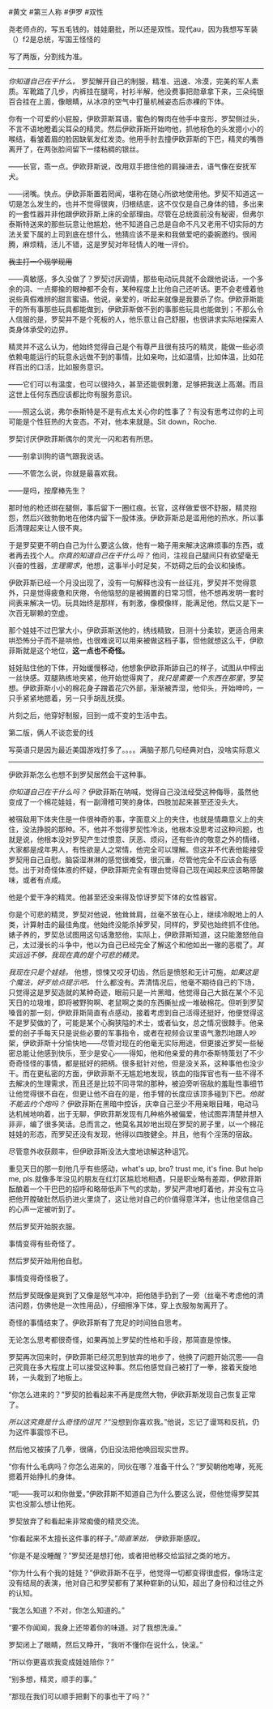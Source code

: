 #黄文 #第三人称 #伊罗 #双性 

尧老师点的，写五毛钱的。娃娃磨批，所以还是双性。现代au，因为我想写军装（）f2是总统，写国王怪怪的

写了两版，分割线为准。

---

_你知道自己在干什么。_ 罗契解开自己的制服，精准、迅速、冷漠，完美的军人素质。军靴踏了几步，内裤挂在腿弯，衬衫半解，他没费事把勋章拿下来，三朵纯银百合挂在上面，像眼睛，从冰凉的空气中打量机械姿态后赤裸的下体。

你有一个可爱的小屁股，伊欧菲斯耳语，蜜色的臀肉在他手中变形，罗契侧过头，不言不语地瞪着尖耳朵的精灵。然后伊欧菲斯开始吻他，抓他棕色的头发摁小小的喉结，看皱着眉的脸因缺氧发红发烫。他用手肘去撞伊欧菲斯的下巴，精灵的嘴唇离开了，在两张脸间留下一缕粘稠的银丝。

——长官，乖一点。伊欧菲斯说，改用双手摁住他的肩操进去，语气像在安抚军犬。

——闭嘴。快点。伊欧菲斯置若罔闻，堪称在随心所欲地使用他。罗契不知道这一切是怎么发生的，也并不觉得很爽，归根结底，这不仅仅是自己身体的错，多出来的一套性器并非他跟伊欧菲斯上床的全部理由。尽管在总统面前没有秘密，但弗尔泰斯特送来的那些玩意让他尴尬，他不知道自己总是自命不凡又老用不切实际的方法关爱下属的上司到底在想什么，他猜应该不是来和我做爱吧的委婉邀约。很闹腾，麻烦精，活儿不错，这是罗契对年轻情人的唯一评价。

~~我主打一个现学现用~~

——真敏感，多久没做了？罗契讨厌调情，那些电动玩具就不会跟他说话，一个多余的词、一点揶揄的眼神都不会有，某种程度上比他自己还听话。更不会老缠着他说些真假难辨的甜言蜜语。他说，亲爱的，听起来就像是我要杀了你。伊欧菲斯能干的所有事那些玩具都能做到，伊欧菲斯做不到的事那些玩具也能做到；不那么令人信服的是，罗契并不是个死板的人，他乐意让自己舒服，也很讲求实际地探索人类身体承受的边界。

精灵并不这么认为，他始终觉得自己是个有尊严且很有技巧的精灵，能做一些必须依赖电能运行的玩意永远做不到的事情，比如亲吻，比如温情，比如体温，比如花样百出的口活，比如服务意识。

——它们可以有温度，也可以很持久，甚至还能很刺激，足够把我送上高潮。而且这世上任何东西应该都比你有服务意识。

——照这么说，弗尔泰斯特是不是有点太关心你的性事了？有没有思考过你的上司可能是个性狂热的大变态。不对，他本来就是。Sit down，Roche.

罗契讨厌伊欧菲斯偶尔的灵光一闪和若有所思。

——别拿训狗的语气跟我说话。

——不管怎么说，你就是最喜欢我。

——是吗，按摩棒先生？

那时他的枪还绑在腿侧，事后留下一圈红痕。长官，这样做爱很不舒服，精灵抱怨，然后兴致勃勃地在他体内留下一股体液。伊欧菲斯总是滥用他的热水，所以事后清理起来让人很不爽。

于是罗契更不明白自己为什么要这么做，他有一箱子用来解决这麻烦事的东西，或者再去找个人。_你真的知道自己在干什么吗？_ 他问，注视自己腿间只有欲望毫无兴奋的性器，_生理需求_，他想，这事半小时足矣，不妨碍之后的会议和操练。

伊欧菲斯已经一个月没出现了，没有一句解释也没有一丝征兆，罗契并不觉得意外，只是觉得疲惫和厌倦，令他恼怒的是被搁置的日常习惯，他不想再发明一套时间表来解决一切。玩具始终是那样，有刺激，像模像样，能满足他，然后又是下一次百无聊赖的空虚。

那个娃娃不过巴掌大小，伊欧菲斯送他的，绣线精致，目测十分柔软，更适合用来哄恐怖分子而不是哄他，也很难说可以用来被做这档子事，但他就想这么干，伊欧菲斯就是这个地位，**这一点也不奇怪。**

娃娃贴住他的下体，开始缓慢移动，他想象伊欧菲斯舔自己的样子，试图从中榨出一丝快感。双腿熟练地夹紧，他开始觉得爽了，_我只是需要一个东西在那里_，罗契想。伊欧菲斯小小的棉花身子蹭着花穴外部，渐渐被弄湿，他仰头，开始呻吟，一只手紧紧地摁着，另一只手胡乱抚摸。

片刻之后，他穿好制服，回到一成不变的生活中去。

第二版，俩人不谈恋爱的线

写英语只是因为最近美国游戏打多了。。。。满脑子那几句经典对白，没啥实际意义

---

伊欧菲斯怎么也想不到罗契居然会干这种事。

_你知道自己在干什么吗？_ 伊欧菲斯在呐喊，觉得自己没法经受这种侮辱，虽然他变成了一个棉花娃娃，有一副滑稽可笑的身体，四肢加起来甚至还没头大。

被宿敌用下体夹住是一件很神奇的事，字面意义上的夹住，也就是情趣意义上的夹住，没法挣脱的那种。不，他并不觉得罗契性冷淡，他根本没思考过这种问题，也就是说，他根本没对罗契产生过恨意、厌恶、烦闷，还有些许的敬意之外的情绪，大家都是成年男人，有性欲是人之常情，他完全可以理解。但这并不代表他能接受罗契用自己自慰。脑袋湿淋淋的感觉很难受，很沉重，尽管他完全不应该会有感觉。出于对奇怪体液的怀疑，伊欧菲斯完全有理由觉得自己现在闻起来应该略带酸味，或者有点咸。

他是个爱干净的精灵。他甚至还没来得及惊讶罗契下体的女性器官。

你是个可悲的精灵，罗契对他说，他耸耸肩，丝毫不放在心上，继续冷睨地上的人类，计算射击的最佳角度。他始终没能杀掉罗契，同样的，罗契也始终抓不住他。婊子养的，罗契总试图用这句话激怒他，实际上，伊欧菲斯知道，这只能激怒他自己，太过漫长的斗争中，他以为自己已经完全了解这个和他如出一辙的恶棍了。_其实远远不够，我现在真的是个可悲的精灵。_

_我现在只是个娃娃。_ 他想，惊悚又咬牙切齿，然后是愤怒和无计可施，_如果这是个魔法，好歹给点提示吧。_ 什么都没有。弄清情况后，他毫不期待自己的下场，只觉得这是罗契造就的某种奇迹，眼前只是一片黑暗，他觉得自己大抵在某个不见天日的垃圾堆，即将被野狗啊、老鼠啊之类的东西撕扯成一堆破棉花。但听到罗契嗓音的那一刻，伊欧菲斯简直有点感动，接着考虑到自己活得还挺好，他便觉得这不是罗契做的了，可能是某个心胸狭隘的术士，或者仙女，总之情况很棘手。他亲爱的刽子手每天只是说些必要的军事指令，或者在视频会议里语气激烈地跟人吵架，伊欧菲斯十分愉快地——尽管对现在的他毫无实际用途，但更接近罗契一些秘密总能让他感到快乐，至少是安心——得知，他和他亲爱的弗尔泰斯特策划了不少奇奇怪怪的事情，都是挺好的把柄。很多挺针对他，但是没关系，这种事他也没少干。而在更私密的方面，伊欧菲斯不无尴尬地发现，铁血的指挥官也有一些不得不去解决的生理需求，而且还是比较不同寻常的那种，被迫旁听宿敌的羞耻性事细节让他觉得很不自在，但更让他不自在的是，他手臂的长度应该顶多碰到下巴。_他就不能去约个炮吗？_ 伊欧菲斯在黑暗中控诉，庆幸自己至少不用亲眼目睹，电动马达机械地响着，出于无聊，伊欧菲斯发现有几种格外被偏爱，他试图弄清楚并想入非非，编了很多笑话。总而言之，他莫名其妙地出现在罗契的房子里，以一个棉花娃娃的形态，而罗契还没有发现，他得以四肢健全。并且，他有个淫荡的宿敌。

尽管意外收获颇丰，但伊欧菲斯没法大度地谅解这种诅咒。

重见天日的那一刻他几乎有些感动，what's up, bro? trust me, it's fine. But help me, pls.就像多年没见的朋友在红灯区尴尬地相遇，只是职业略有差距，伊欧菲斯酝酿着一个干巴巴的招呼和略带低声下气的求助，罗契严肃地盯着他，并没有立马把他开膛破肚然后扔进火里烧了，这让他对自己的价值得意洋洋，也让他坚信自己的心声一定被听到了。

然后罗契开始脱衣服。

事情变得有些奇怪了。

然后罗契开始用他自慰。

事情变得奇怪极了。

然后罗契既像是爽到了又像是怒气冲冲，把他随手扔到了一旁（丝毫不考虑他的清洁问题，仿佛他是一次性用品），仔细擦净下体，穿上衣服匆匆离开了。

奇怪的事情结束了。伊欧菲斯有了充足的时间独自思考。

无论怎么思考都很奇怪，如果再加上罗契的性格和手段，那简直是惊悚。

罗契再次回来时，伊欧菲斯已经沉思到放弃的地步了，他换了问题开始沉思——自己究竟在多大程度上可以接受这种事。然后他感觉自己被打了一拳，接着天旋地转，一头栽到了地板上。

“你怎么进来的？”罗契的脸看起来不再是庞然大物，伊欧菲斯发现自己恢复正常了。

_所以这究竟是什么奇怪的诅咒？_“没想到你喜欢我。”他说，忘记了谩骂和反抗，仍为这件事震惊不已。

然后他又被揍了几拳，很痛，仍旧没法把他唤回现实世界。

“你有什么毛病吗？你怎么进来的，同伙在哪？准备干什么？”罗契朝他咆哮，死死摁着开始挣扎的身体。

“呃——我可以和你做爱。”伊欧菲斯不知道自己为什么要这么说，但他觉得罗契其实也没那么想让他死。

罗契放弃了和看起来非常痴傻的精灵交流。

“你看起来不太擅长这件事的样子。”_简直笨拙，_ 伊欧菲斯感叹。

“你是不是没睡醒？”罗契还是想打他，或者把他移交给监狱之类的地方。

“你为什么有个我的娃娃？”伊欧菲斯不在乎，他觉得一切都变得很虚假，像场注定没有结局的表演，他对自己和罗契都有了某种崭新的认知，超出了身份和过往之外的认知。

“我怎么知道？不对，你怎么知道的。”

“要不你闻闻，我身上还带着你的味道。对了我想洗澡。”

罗契闭上了眼睛，然后又睁开，“我听不懂你在说什么，快滚。”

“所以你更喜欢我变成娃娃陪你？”

“别多想，精灵，顺手的事。”

“那现在我们可以顺手把剩下的事也干了吗？”